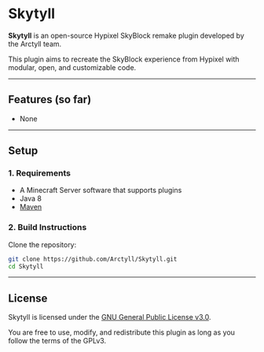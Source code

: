 # Skytyll

**Skytyll** is an open-source Hypixel SkyBlock remake plugin developed by the Arctyll team.

This plugin aims to recreate the SkyBlock experience from Hypixel with modular, open, and customizable code.

---

## Features (so far)
- None

---

## Setup

### 1. Requirements
- A Minecraft Server software that supports plugins
- Java 8
- [Maven](https://maven.apache.org/)

### 2. Build Instructions

Clone the repository:

```bash
git clone https://github.com/Arctyll/Skytyll.git
cd Skytyll
```

---

## License

Skytyll is licensed under the [GNU General Public License v3.0](https://www.gnu.org/licenses/gpl-3.0.en.html).

You are free to use, modify, and redistribute this plugin as long as you follow the terms of the GPLv3.

